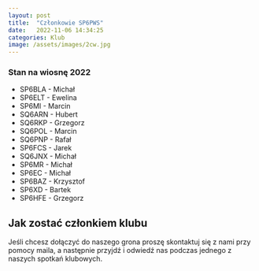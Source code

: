 ```yaml
---
layout: post
title:  "Członkowie SP6PWS"
date:   2022-11-06 14:34:25
categories: Klub
image: /assets/images/2cw.jpg
---
```


### Stan na wiosnę 2022

- SP6BLA - Michał
- SP6ELT - Ewelina
- SP6MI - Marcin
- SQ6ARN - Hubert
- SQ6RKP - Grzegorz
- SQ6POL - Marcin
- SQ6PNP - Rafał
- SP6FCS - Jarek
- SQ6JNX - Michał
- SP6MR - Michał
- SP6EC - Michał
- SP6BAZ - Krzysztof
- SP6XD - Bartek
- SP6HFE - Grzegorz


## Jak zostać członkiem klubu
Jeśli chcesz dołączyć do naszego grona proszę skontaktuj się z nami przy pomocy maila, a następnie przyjdź i odwiedź nas podczas jednego z naszych spotkań klubowych.
